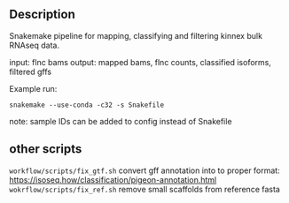 ## Description
Snakemake pipeline for mapping, classifying and filtering kinnex bulk RNAseq data. 

input: flnc bams
output: mapped bams, flnc counts, classified isoforms, filtered gffs

Example run:
```
snakemake --use-conda -c32 -s Snakefile
```
note: sample IDs can be added to config instead of Snakefile

## other scripts
`workflow/scripts/fix_gtf.sh` convert gff annotation into to proper format: https://isoseq.how/classification/pigeon-annotation.html
`wokrflow/scripts/fix_ref.sh` remove small scaffolds from reference fasta
